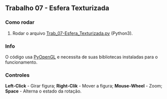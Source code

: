 ## Trabalho 07 - Esfera Texturizada

### Como rodar

1. Rodar o arquivo [Trab_07-Esfera_Texturizada.py](Trab_07-Esfera_Texturizada.py) (Python3).


### Info

O código usa [PyOpenGL](https://pypi.org/project/PyOpenGL/) e necessita de suas bibliotecas instaladas para o funcionamento.

### Controles

**Left-Click** - Girar figura;
**Right-Clik** - Mover a figura;
**Mouse-Wheel** - Zoom;
**Space** - Alterna o estado da rotação.